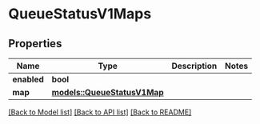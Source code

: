 # QueueStatusV1Maps

## Properties

Name | Type | Description | Notes
------------ | ------------- | ------------- | -------------
**enabled** | **bool** |  | 
**map** | [**models::QueueStatusV1Map**](QueueStatusV1Map.md) |  | 

[[Back to Model list]](../README.md#documentation-for-models) [[Back to API list]](../README.md#documentation-for-api-endpoints) [[Back to README]](../README.md)


